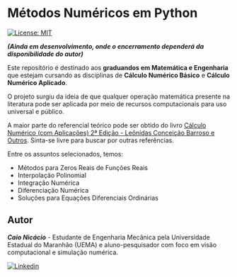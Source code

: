 # Métodos Numéricos em Python
[![License: MIT](https://img.shields.io/badge/License-MIT-yellow.svg)](https://opensource.org/licenses/MIT)

___(Ainda em desenvolvimento, onde o encerramento dependerá da disponibilidade do autor)___

Este reposítório é destinado aos __graduandos em Matemática e Engenharia__ que estejam cursando as disciplinas de __Cálculo Numérico Básico__ e __Cálculo Numérico Aplicado__.

O projeto surgiu da ideia de que qualquer operação matemática presente na literatura pode ser aplicada por meio de recursos computacionais para uso universal e público.

A maior parte do referencial teórico pode ser obtido do livro [Cálculo Numérico (com Aplicações) 2ª Edição - Leônidas Conceição Barroso e Outros](https://www.amazon.com.br/C%C3%A1lculo-Num%C3%A9rico-L-C-Barroso/dp/8529400895). Sinta-se livre para buscar por outras referências.

Entre os assuntos selecionados, temos:
* Métodos para Zeros Reais de Funções Reais
* Interpolação Polinomial
* Integração Numérica
* Diferenciação Numérica
* Soluções para Equações Diferenciais Ordinárias

## Autor
___Caio Nicácio___ - Estudante de Engenharia Mecânica pela Universidade Estadual do Maranhão (UEMA) e aluno-pesquisador com foco em visão computacional e simulação numérica.

[![Linkedin](https://img.shields.io/badge/LinkedIn-0077B5?style=for-the-badge&logo=linkedin&logoColor=white)](https://www.linkedin.com/in/caio-m-nicacio)
